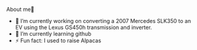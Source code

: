 About me👋
- 🔭 I’m currently working on converting a 2007 Mercedes SLK350 to an EV using the Lexus GS450h transmission and inverter.
- 🌱 I’m currently learning github
- ⚡ Fun fact: I used to raise Alpacas
<!--
**KimHop/KimHop** is a ✨ _special_ ✨ repository because its `README.md` (this file) appears on your GitHub profile.

Here are some ideas to get you started:


-->
